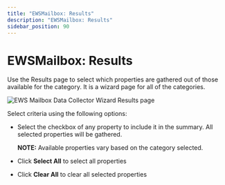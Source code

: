 ```yaml
---
title: "EWSMailbox: Results"
description: "EWSMailbox: Results"
sidebar_position: 90
---
```


# EWSMailbox: Results

Use the Results page to select which properties are gathered out of those available for the
category. It is a wizard page for all of the categories.

![EWS Mailbox Data Collector Wizard Results page](/img/product_docs/accessanalyzer/12.0/admin/datacollector/ewsmailbox/results.webp)

Select criteria using the following options:

- Select the checkbox of any property to include it in the summary. All selected properties will be
  gathered.

    **NOTE:** Available properties vary based on the category selected.

- Click **Select All** to select all properties
- Click **Clear All** to clear all selected properties
